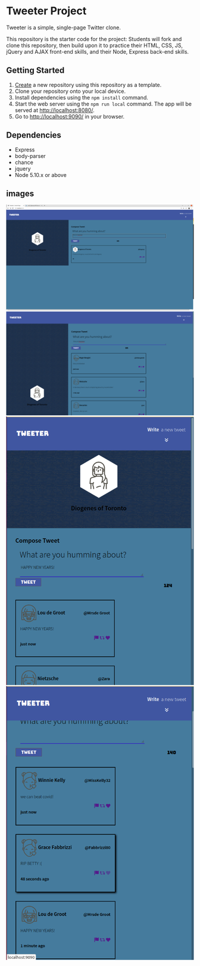 # Tweeter Project

Tweeter is a simple, single-page Twitter clone.

This repository is the starter code for the project: Students will fork and clone this repository, then build upon it to practice their HTML, CSS, JS, jQuery and AJAX front-end skills, and their Node, Express back-end skills.

## Getting Started

1. [Create](https://docs.github.com/en/repositories/creating-and-managing-repositories/creating-a-repository-from-a-template) a new repository using this repository as a template.
2. Clone your repository onto your local device.
3. Install dependencies using the `npm install` command.
3. Start the web server using the `npm run local` command. The app will be served at <http://localhost:8080/>.
4. Go to <http://localhost:9090/> in your browser.

## Dependencies

- Express
- body-parser
- chance
- jquery
- Node 5.10.x or above

## images
![first thing you will see in tweeter](./public/images/tweeterbegin.png?raw=true)
![destop tweets loaded!](./public/images/desktoptweeter.png)
![start of the mobile view](./public/images/profilemobiletweeter.png)
![mobile tweets loaded](./public/images/mobiletweeter.png)